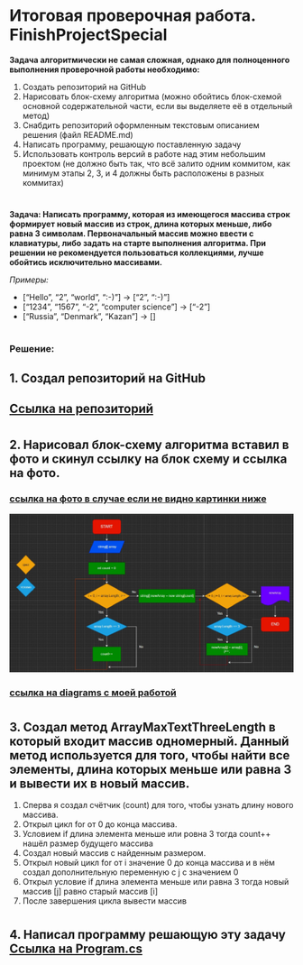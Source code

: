 # Итоговая проверочная работа. FinishProjectSpecial


**Задача алгоритмически не самая сложная, однако для полноценного выполнения проверочной работы необходимо:**

1. Создать репозиторий на GitHub
2. Нарисовать блок-схему алгоритма (можно обойтись блок-схемой основной содержательной части, если вы выделяете её в отдельный метод)
3. Снабдить репозиторий оформленным текстовым описанием решения (файл README.md)
4. Написать программу, решающую поставленную задачу
5. Использовать контроль версий в работе над этим небольшим проектом (не должно быть так, что всё залито одним коммитом, как минимум этапы 2, 3, и 4 должны быть расположены в разных коммитах)
#

**Задача: Написать программу, которая из имеющегося массива строк формирует новый массив из строк, длина которых меньше, либо равна 3 символам. Первоначальный массив можно ввести с клавиатуры, либо задать на старте выполнения алгоритма. При решении не рекомендуется пользоваться коллекциями, лучше обойтись исключительно массивами.**



*Примеры:*
* [“Hello”, “2”, “world”, “:-)”] → [“2”, “:-)”]
* [“1234”, “1567”, “-2”, “computer science”] → [“-2”]
* [“Russia”, “Denmark”, “Kazan”] → []

#

### Решение:

## 1. Создал репозиторий на GitHub 
## [Ссылка на репозиторий](https://github.com/Sergei945/FinishProjectSpecial)
#
## 2. Нарисовал блок-схему алгоритма вставил в фото и скинул ссылку на блок схему и ссылка на фото.
### [ссылка на фото в случае если не видно картинки ниже](MyAlgoritm.jpg "download")
![Описание картинки с котиком](MyAlgoritm.jpg)

### [ссылка на diagrams c моей работой](https://app.diagrams.net/?src=about#G1Q44s0tUHngcS6PqhOMbs5ziae5YSevV9 "download")
#
## 3. Создал метод ArrayMaxTextThreeLength в который входит массив одномерный. Данный метод используется для того, чтобы найти все элементы, длина которых меньше или равна 3 и вывести их в новый массив. 
1. Сперва я создал счётчик (count) для того, чтобы узнать длину нового массива.
2. Открыл цикл for от 0 до конца массива.
3. Условием if длина элемента меньше или ровна 3 тогда count++ нашёл размер будущего массива
3. Создал новый массив с найденным размером.
4. Открыл новый цикл for от i значение 0 до конца массива и в нём создал дополнительную переменную с j c значением 0
5. Открыл условие if длина элемента меньше или равна 3 тогда новый массив [j] равно старый массив [i]
6. После завершения цикла вывести массив
#
## 4. Написал программу решающую эту задачу [Ссылка на Program.cs](https://github.com/Sergei945/FinishProjectSpecial/blob/main/finProject/Program.cs)
